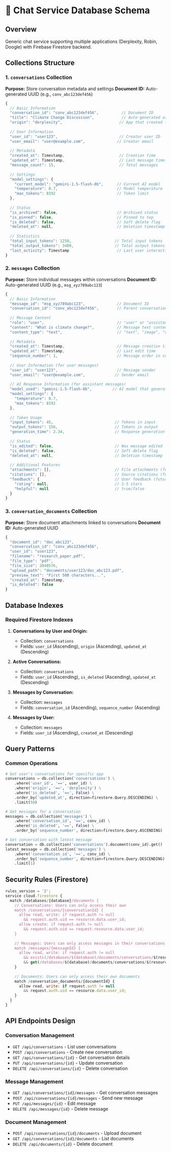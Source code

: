# 💬 Chat Service Database Schema

## Overview
Generic chat service supporting multiple applications (Derplexity, Robin, Doogle) with Firebase Firestore backend.

## Collections Structure

### 1. `conversations` Collection

**Purpose:** Store conversation metadata and settings
**Document ID:** Auto-generated UUID (e.g., `conv_abc123def456`)

```javascript
{
  // Basic Information
  "conversation_id": "conv_abc123def456",          // Document ID
  "title": "Climate Change Discussion",            // Auto-generated or user-set
  "origin": "derplexity",                         // App that created this chat
  
  // User Information
  "user_id": "user123",                           // Creator user ID
  "user_email": "user@example.com",              // Creator email
  
  // Metadata
  "created_at": Timestamp,                        // Creation time
  "updated_at": Timestamp,                        // Last message time
  "message_count": 15,                            // Total messages
  
  // Settings
  "model_settings": {
    "current_model": "gemini-1.5-flash-8b",      // Current AI model
    "temperature": 0.7,                          // Model temperature
    "max_tokens": 8192                           // Token limit
  },
  
  // Status
  "is_archived": false,                          // Archived status
  "is_pinned": false,                            // Pinned to top
  "is_deleted": false,                           // Soft delete flag
  "deleted_at": null,                            // Deletion timestamp
  
  // Statistics
  "total_input_tokens": 1250,                   // Total input tokens
  "total_output_tokens": 3400,                  // Total output tokens
  "last_activity": Timestamp                     // Last user interaction
}
```

### 2. `messages` Collection

**Purpose:** Store individual messages within conversations
**Document ID:** Auto-generated UUID (e.g., `msg_xyz789abc123`)

```javascript
{
  // Basic Information
  "message_id": "msg_xyz789abc123",              // Document ID
  "conversation_id": "conv_abc123def456",        // Parent conversation
  
  // Message Content
  "role": "user",                                // "user" or "assistant" or "system"
  "content": "What is climate change?",          // Message text content
  "content_type": "text",                        // "text", "image", "document"
  
  // Metadata
  "created_at": Timestamp,                       // Message creation time
  "updated_at": Timestamp,                       // Last edit time
  "sequence_number": 1,                          // Message order in conversation
  
  // User Information (for user messages)
  "user_id": "user123",                          // Message sender
  "user_email": "user@example.com",             // Sender email
  
  // AI Response Information (for assistant messages)
  "model_used": "gemini-1.5-flash-8b",         // AI model that generated response
  "model_settings": {
    "temperature": 0.7,
    "max_tokens": 8192
  },
  
  // Token Usage
  "input_tokens": 45,                           // Tokens in input
  "output_tokens": 156,                         // Tokens in output
  "generation_time": 2.34,                      // Response generation time (seconds)
  
  // Status
  "is_edited": false,                           // Was message edited
  "is_deleted": false,                          // Soft delete flag
  "deleted_at": null,                           // Deletion timestamp
  
  // Additional Features
  "attachments": [],                            // File attachments (future)
  "citations": [],                              // Source citations (future)
  "feedback": {                                 // User feedback (future)
    "rating": null,                             // 1-5 stars
    "helpful": null                             // true/false
  }
}
```

### 3. `conversation_documents` Collection

**Purpose:** Store document attachments linked to conversations
**Document ID:** Auto-generated UUID

```javascript
{
  "document_id": "doc_abc123",
  "conversation_id": "conv_abc123def456",
  "user_id": "user123",
  "filename": "research_paper.pdf",
  "file_type": "pdf",
  "file_size": 2048576,
  "upload_path": "documents/user123/doc_abc123.pdf",
  "preview_text": "First 500 characters...",
  "created_at": Timestamp,
  "is_deleted": false
}
```

## Database Indexes

### Required Firestore Indexes

1. **Conversations by User and Origin:**
   - Collection: `conversations`
   - Fields: `user_id` (Ascending), `origin` (Ascending), `updated_at` (Descending)

2. **Active Conversations:**
   - Collection: `conversations`
   - Fields: `user_id` (Ascending), `is_deleted` (Ascending), `updated_at` (Descending)

3. **Messages by Conversation:**
   - Collection: `messages`
   - Fields: `conversation_id` (Ascending), `sequence_number` (Ascending)

4. **Messages by User:**
   - Collection: `messages`
   - Fields: `user_id` (Ascending), `created_at` (Descending)

## Query Patterns

### Common Operations

```python
# Get user's conversations for specific app
conversations = db.collection('conversations') \
    .where('user_id', '==', user_id) \
    .where('origin', '==', 'derplexity') \
    .where('is_deleted', '==', False) \
    .order_by('updated_at', direction=firestore.Query.DESCENDING) \
    .limit(50)

# Get messages for a conversation
messages = db.collection('messages') \
    .where('conversation_id', '==', conv_id) \
    .where('is_deleted', '==', False) \
    .order_by('sequence_number', direction=firestore.Query.ASCENDING)

# Get conversation with latest message
conversation = db.collection('conversations').document(conv_id).get()
latest_message = db.collection('messages') \
    .where('conversation_id', '==', conv_id) \
    .order_by('sequence_number', direction=firestore.Query.DESCENDING) \
    .limit(1)
```

## Security Rules (Firestore)

```javascript
rules_version = '2';
service cloud.firestore {
  match /databases/{database}/documents {
    // Conversations: Users can only access their own
    match /conversations/{conversationId} {
      allow read, write: if request.auth != null 
        && request.auth.uid == resource.data.user_id;
      allow create: if request.auth != null 
        && request.auth.uid == request.resource.data.user_id;
    }
    
    // Messages: Users can only access messages in their conversations
    match /messages/{messageId} {
      allow read, write: if request.auth != null
        && exists(/databases/$(database)/documents/conversations/$(resource.data.conversation_id))
        && get(/databases/$(database)/documents/conversations/$(resource.data.conversation_id)).data.user_id == request.auth.uid;
    }
    
    // Documents: Users can only access their own documents
    match /conversation_documents/{documentId} {
      allow read, write: if request.auth != null 
        && request.auth.uid == resource.data.user_id;
    }
  }
}
```

## API Endpoints Design

### Conversation Management
- `GET /api/conversations` - List user conversations
- `POST /api/conversations` - Create new conversation
- `GET /api/conversations/{id}` - Get conversation details
- `PUT /api/conversations/{id}` - Update conversation
- `DELETE /api/conversations/{id}` - Delete conversation

### Message Management
- `GET /api/conversations/{id}/messages` - Get conversation messages
- `POST /api/conversations/{id}/messages` - Send new message
- `PUT /api/messages/{id}` - Edit message
- `DELETE /api/messages/{id}` - Delete message

### Document Management
- `POST /api/conversations/{id}/documents` - Upload document
- `GET /api/conversations/{id}/documents` - List documents
- `DELETE /api/documents/{id}` - Delete document